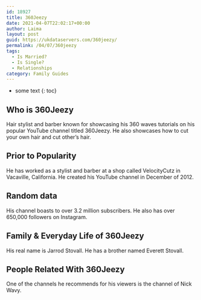 ```yaml
---
id: 18927
title: 360Jeezy
date: 2021-04-07T22:02:17+00:00
author: Laima
layout: post
guid: https://ukdataservers.com/360jeezy/
permalink: /04/07/360jeezy
tags:
  - Is Married?
  - Is Single?
  - Relationships
category: Family Guides
---
```


* some text
{: toc}


## Who is 360Jeezy
                  
                  
                  
Hair stylist and barber known for showcasing his 360 waves tutorials on his popular YouTube channel titled 360Jeezy. He also showcases how to cut your own hair and cut other&#8217;s hair.
                  
              
            
              
            
                
                
                
## Prior to Popularity
                  
                  
                  
He has worked as a stylist and barber at a shop called VelocityCutz in Vacaville, California. He created his YouTube channel in December of 2012.
                  
              
            
              
            
                
                
                
## Random data
                  
                  
                  
His channel boasts to over 3.2 million subscribers. He also has over 650,000 followers on Instagram.
                  
              
            
              
            
                
                
                
## Family & Everyday Life of 360Jeezy
                  
                  
                  
His real name is Jarrod Stovall. He has a brother named Everett Stovall.
                  
              
            
              
            
                
                
                
## People Related With 360Jeezy
                  
                  
                  
One of the channels he recommends for his viewers is the channel of Nick Wavy.
                  
              
            
              
            
                
              
            
              
              
            
            
              
            
          
          
          